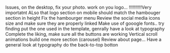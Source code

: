 Issues, on the desktop, fix your photo.
work on you logo... !!!!!!!!!!Very importatnt
ALso that logo section on mobile should match the hambouger section in height
Fix the hambourger menu
Review the social media icons size and make sure they are properly linked
Make use of gooogle fonts.. try finding put the one used in the template, genrally have a look at typography
Complete the liking, make sure all the buttons are working
Vertical scroll animations
build one more section (carousel)
Review about page...
Have a general look at typography
do the back-to-top botton